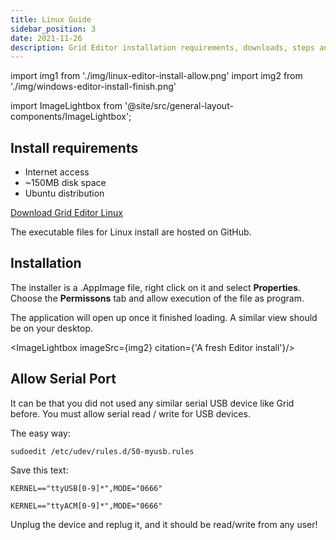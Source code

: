 ```yaml
---
title: Linux Guide
sidebar_position: 3
date: 2021-11-26
description: Grid Editor installation requirements, downloads, steps and general know-how under Linux.
---
```


import img1 from './img/linux-editor-install-allow.png'
import img2 from './img/windows-editor-install-finish.png'



import ImageLightbox from '@site/src/general-layout-components/ImageLightbox';

## Install requirements
- Internet access
- ~150MB disk space
- Ubuntu distribution


[Download Grid Editor Linux](https://intech.studio/products/grid-editor)

The executable files for Linux install are hosted on GitHub.

## Installation

The installer is a .AppImage file, right click on it and select **Properties**. 
Choose the **Permissons** tab and allow execution of the file as program.

<ImageLightbox imageSrc={img1}/>

The application will open up once it finished loading. A similar view should be on your desktop.

<ImageLightbox imageSrc={img2} citation={'A fresh Editor install'}/>

## Allow Serial Port

It can be that you did not used any similar serial USB device like Grid before. You must allow serial read / write for USB devices.

The easy way:

`sudoedit /etc/udev/rules.d/50-myusb.rules`

Save this text:

`KERNEL=="ttyUSB[0-9]*",MODE="0666"`

`KERNEL=="ttyACM[0-9]*",MODE="0666"`


Unplug the device and replug it, and it should be read/write from any user!

 